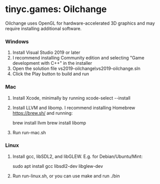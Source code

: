 # tinyc.games: Oilchange

Oilchange uses OpenGL for hardware-accelerated 3D graphics and may require installing additional software.

### Windows
1. Install Visual Studio 2019 or later
2. I recommend installing Community edition and selecting "Game development with C++" in the installer
3. Open the solution file vs2019-oilchange\vs2019-oilchange.sln
4. Click the Play button to build and run

### Mac
1. Install Xcode, minimally by running xcode-select --install
2. Install LLVM and libomp. I recommend installing Homebrew https://brew.sh/ and running:

    brew install llvm
    brew install libomp

3. Run run-mac.sh

### Linux
1. Install gcc, libSDL2, and libGLEW. E.g. for Debian/Ubuntu/Mint:

    sudo apt install gcc libsdl2-dev libglew-dev

2. Run run-linux.sh, or you can use make and run ./bin
